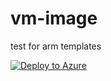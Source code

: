 # vm-image
test for arm templates

[![Deploy to Azure](http://azuredeploy.net/deploybutton.png)](https://azuredeploy.net/)
